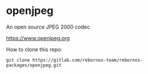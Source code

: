 # openjpeg

An open source JPEG 2000 codec

https://www.openjpeg.org

How to clone this repo:

```
git clone https://gitlab.com/rebornos-team/rebornos-packages/openjpeg.git
```

